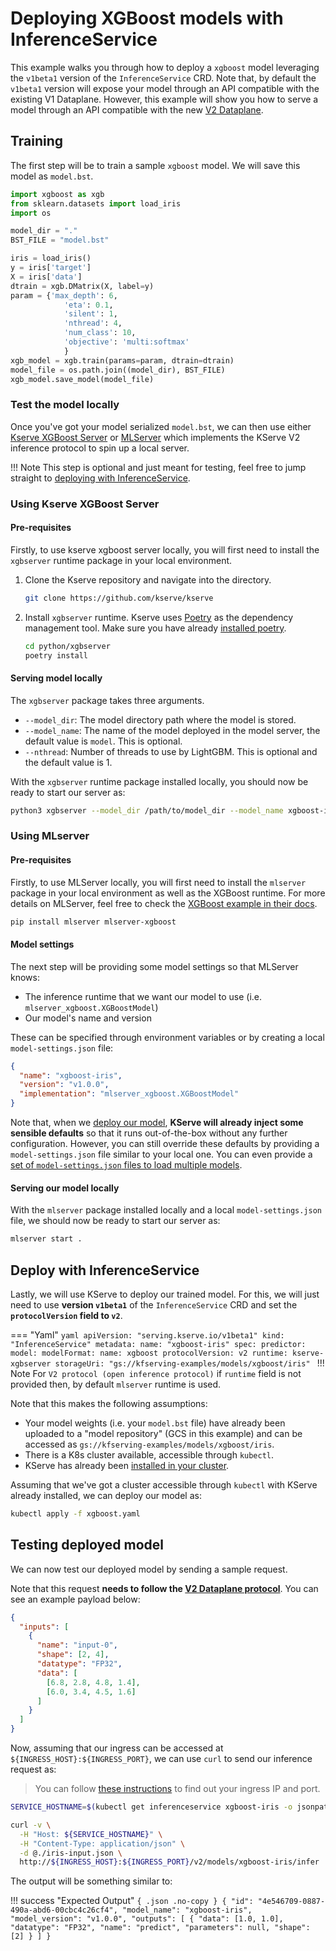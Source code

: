 # Deploying XGBoost models with InferenceService

This example walks you through how to deploy a `xgboost` model leveraging the
`v1beta1` version of the `InferenceService` CRD.
Note that, by default the `v1beta1` version will expose your model through an
API compatible with the existing V1 Dataplane.
However, this example will show you how to serve a model through an API
compatible with the new [V2 Dataplane](https://github.com/kserve/kserve/tree/master/docs/predict-api/v2).

## Training

The first step will be to train a sample `xgboost` model.
We will save this model as `model.bst`.

```python
import xgboost as xgb
from sklearn.datasets import load_iris
import os

model_dir = "."
BST_FILE = "model.bst"

iris = load_iris()
y = iris['target']
X = iris['data']
dtrain = xgb.DMatrix(X, label=y)
param = {'max_depth': 6,
            'eta': 0.1,
            'silent': 1,
            'nthread': 4,
            'num_class': 10,
            'objective': 'multi:softmax'
            }
xgb_model = xgb.train(params=param, dtrain=dtrain)
model_file = os.path.join((model_dir), BST_FILE)
xgb_model.save_model(model_file)
```

### Test the model locally
Once you've got your model serialized `model.bst`, we can then use either
[Kserve XGBoost Server](https://github.com/kserve/kserve/tree/master/python/xgbserver) or [MLServer](https://github.com/SeldonIO/MLServer) which implements the KServe V2 inference protocol to spin up a local server.

!!! Note
    This step is optional and just meant for testing, feel free to jump straight to [deploying with InferenceService](#deploy-with-inferenceservice).

### Using Kserve XGBoost Server

#### Pre-requisites

Firstly, to use kserve xgboost server locally, you will first need to install the `xgbserver`
runtime package in your local environment.

1. Clone the Kserve repository and navigate into the directory.
    ```bash
    git clone https://github.com/kserve/kserve
    ```
2. Install `xgbserver` runtime. Kserve uses [Poetry](https://python-poetry.org/) as the dependency management tool. Make sure you have already [installed poetry](https://python-poetry.org/docs/#installation).
    ```bash
    cd python/xgbserver
    poetry install 
    ```
#### Serving model locally

The `xgbserver` package takes three arguments.

- `--model_dir`: The model directory path where the model is stored.
- `--model_name`: The name of the model deployed in the model server, the default value is `model`. This is optional. 
- `--nthread`: Number of threads to use by LightGBM. This is optional and the default value is 1.

With the `xgbserver` runtime package installed locally, you should now be ready to start our server as:

```bash
python3 xgbserver --model_dir /path/to/model_dir --model_name xgboost-iris
```

### Using MLserver 

#### Pre-requisites

Firstly, to use MLServer locally, you will first need to install the `mlserver`
package in your local environment as well as the XGBoost runtime. For more details on MLServer, feel free to check the [XGBoost example in their
docs](https://github.com/SeldonIO/MLServer/tree/master/docs/examples/xgboost).

```bash
pip install mlserver mlserver-xgboost
```

#### Model settings

The next step will be providing some model settings so that
MLServer knows:

- The inference runtime that we want our model to use (i.e.
  `mlserver_xgboost.XGBoostModel`)
- Our model's name and version

These can be specified through environment variables or by creating a local
`model-settings.json` file:

```json
{
  "name": "xgboost-iris",
  "version": "v1.0.0",
  "implementation": "mlserver_xgboost.XGBoostModel"
}
```

Note that, when we [deploy our model](#deployment), **KServe will already
inject some sensible defaults** so that it runs out-of-the-box without any
further configuration.
However, you can still override these defaults by providing a
`model-settings.json` file similar to your local one.
You can even provide a [set of `model-settings.json` files to load multiple
models](https://github.com/SeldonIO/MLServer/tree/master/docs/examples/mms).

#### Serving our model locally

With the `mlserver` package installed locally and a local `model-settings.json`
file, we should now be ready to start our server as:

```bash
mlserver start .
```


## Deploy with InferenceService

Lastly, we will use KServe to deploy our trained model.
For this, we will just need to use **version `v1beta1`** of the
`InferenceService` CRD and set the **`protocolVersion` field to `v2`**.

=== "Yaml"
    ```yaml
    apiVersion: "serving.kserve.io/v1beta1"
    kind: "InferenceService"
    metadata:
      name: "xgboost-iris"
    spec:
      predictor:
        model:
          modelFormat:
            name: xgboost
          protocolVersion: v2
          runtime: kserve-xgbserver
          storageUri: "gs://kfserving-examples/models/xgboost/iris"
    ```
!!! Note
    For `V2 protocol (open inference protocol)` if `runtime` field is not provided then, by default `mlserver` runtime is used.

Note that this makes the following assumptions:

- Your model weights (i.e. your `model.bst` file) have already been uploaded
  to a "model repository" (GCS in this example) and can be accessed as
  `gs://kfserving-examples/models/xgboost/iris`.
- There is a K8s cluster available, accessible through `kubectl`.
- KServe has already been [installed in your
  cluster](../../../get_started/README.md#4-Install-kserve).

Assuming that we've got a cluster accessible through `kubectl` with KServe
already installed, we can deploy our model as:

```bash
kubectl apply -f xgboost.yaml
```

## Testing deployed model

We can now test our deployed model by sending a sample request.

Note that this request **needs to follow the [V2 Dataplane
protocol](https://github.com/kserve/kserve/tree/master/docs/predict-api/v2)**.
You can see an example payload below:

```json
{
  "inputs": [
    {
      "name": "input-0",
      "shape": [2, 4],
      "datatype": "FP32",
      "data": [
        [6.8, 2.8, 4.8, 1.4],
        [6.0, 3.4, 4.5, 1.6]
      ]
    }
  ]
}
```

Now, assuming that our ingress can be accessed at
`${INGRESS_HOST}:${INGRESS_PORT}`, we can use `curl` to send our inference
request as:

> You can follow [these instructions](../../../get_started/first_isvc.md#4-determine-the-ingress-ip-and-ports) to find
> out your ingress IP and port.

```bash
SERVICE_HOSTNAME=$(kubectl get inferenceservice xgboost-iris -o jsonpath='{.status.url}' | cut -d "/" -f 3)

curl -v \
  -H "Host: ${SERVICE_HOSTNAME}" \
  -H "Content-Type: application/json" \
  -d @./iris-input.json \
  http://${INGRESS_HOST}:${INGRESS_PORT}/v2/models/xgboost-iris/infer
```

The output will be something similar to:

!!! success "Expected Output"
    ```{ .json .no-copy }
    {
      "id": "4e546709-0887-490a-abd6-00cbc4c26cf4",
      "model_name": "xgboost-iris",
      "model_version": "v1.0.0",
      "outputs": [
        {
          "data": [1.0, 1.0],
          "datatype": "FP32",
          "name": "predict",
          "parameters": null,
          "shape": [2]
        }
      ]
    }
    ```
